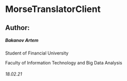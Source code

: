 # MorseTranslatorClient

## Author:
##### Bakanov Artem
Student of Financial University

Faculty of Information Technology and Big Data Analysis

###### 18.02.21